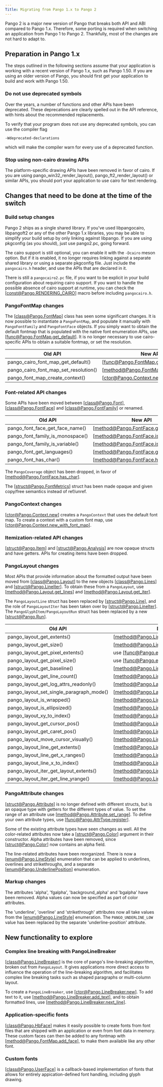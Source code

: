 ```yaml
---
Title: Migrating from Pango 1.x to Pango 2
---
```


Pango 2 is a major new version of Pango that breaks both API and ABI
compared to Pango 1.x. Therefore, some porting is required when switching
an application from Pango 1 to Pango 2. Thankfully, most of the changes
are not hard to adapt to.

## Preparation in Pango 1.x

The steps outlined in the following sections assume that your application
is working with a recent version of Pango 1.x, such as Pango 1.50. If you
are using an older version of Pango, you should first get your application
to build and work with Pango 1.50.

### Do not use deprecated symbols

Over the years, a number of functions and other APIs have been deprecated.
These deprecations are clearly spelled out in the API reference, with hints
about the recommended replacements.

To verify that your program does not use any deprecated symbols,
you can use the compiler flag

    -Wdeprecated-declarations

which will make the compiler warn for every use of a deprecated function.

### Stop using non-cairo drawing APIs

The platform-specific drawing APIs have been removed in favor of
cairo. If you are using pango_win32_render_layout(), pango_ft2_render_layout()
or similar APIs, you should port your application to use cairo for
text rendering.

## Changes that need to be done at the time of the switch

### Build setup changes

Pango 2 ships as a single shared library. If you've used libpangocairo,
libpangoft2 or any of the other Pango 1.x libraries, you may be able to
simplify your build setup by only linking against libpango. If you are
using pkgconfig (as you should), just use pango2.pc, going forward.

The cairo support is still optional, you can enable it with the `-Dcairo`
meson option. But if it is enabled, it no longer requires linking against
a separate shared library or using a separate pkgconfig file. Just include
the `pangocairo.h` header, and use the APIs that are declared in it.

There is still a `pangocairo2.pc` file, if you want to be explicit in your
build configuration about requiring cairo support. If you want to handle
the possible absence of cairo support at runtime, you can check the
[const@Pango.RENDERING_CAIRO] macro before including `pangocairo.h`.

### PangoFontMap changes

The [class@Pango.FontMap] class has seen some significant changes. It is now possible
to instantiate a `PangoFontMap`, and populate it manually with `PangoFontFamily`
and `PangoFontFace` objects. If you simply want to obtain the default fontmap
that is populated with the native font enumeration APIs, use
[func@Pango.FontMap.get_default]. It is no longer necessary to use cairo-specific
APIs to obtain a suitable fontmap, or set the resolution.

| Old API | New API |
|---------|---------|
|pango_cairo_font_map_get_default() | [func@Pango.FontMap.get_default] |
|pango_cairo_font_map_set_resolution() | [method@Pango.FontMap.set_resolution] |
|pango_font_map_create_context() | [ctor@Pango.Context.new_with_font_map] |

### Font-related API changes

Some APIs have been moved between [class@Pango.Font], [class@Pango.FontFace]
and [class@Pango.FontFamily] or renamed.

| Old API | New API |
|---------|---------|
| pango_font_face_get_face_name() | [method@Pango.FontFace.get_name] |
| pango_font_family_is_monospace() | [method@Pango.FontFace.is_monospace] |
| pango_font_family_is_variable() | [method@Pango.FontFace.is_variable] |
| pango_font_get_languages() | [method@Pango.FontFace.get_languages] |
| pango_font_has_char() | [method@Pango.FontFace.has_char] |

The `PangoCoverage` object has been dropped, in favor of
[method@Pango.FontFace.has_char].

The [struct@Pango.FontMetrics] struct has been made opaque and given
copy/free semantics instead of ref/unref.

### PangoContext changes

[ctor@Pango.Context.new] creates a `PangoContext` that uses the default
font map. To create a context with a custom font map, use
[ctor@Pango.Context.new_with_font_map].

### Itemization-related API changes

[struct@Pango.Item] and [struct@Pango.Analysis] are now opaque structs
and have getters. APIs for creating items have been dropped.

### PangoLayout changes

Most APIs that provide information about the formatted output have been
moved from [class@Pango.Layout] to the new objects [class@Pango.Lines] and
[struct@Pango.LineIter]. To obtain these from a `PangoLayout`, use
[method@Pango.Layout.get_lines] and [method@Pango.Layout.get_iter].

The `PangoLayoutLine` struct has been replaced by [struct@Pango.Line],
and the role of `PangoLayoutIter` has been taken over by [struct@Pango.LineIter].
The `PangoGlyphItem/PangoLayoutRun` struct has been replaced by a new
[struct@Pango.Run].

| Old API | New API |
|---------|---------|
| pango_layout_get_extents() | [method@Pango.Lines.get_extents] |
| pango_layout_get_size() | [method@Pango.Lines.get_size] |
| pango_layout_get_pixel_extents() | use [func@Pango.extents_to_pixels] |
| pango_layout_get_pixel_size() | use [func@Pango.extents_to_pixels] |
| pango_layout_get_baseline() | [method@Pango.Lines.get_baseline] |
| pango_layout_get_line_count() | [method@Pango.Lines.get_line_count] |
| pango_layout_get_log_attrs_readonly() | [method@Pango.Layout.get_log_attrs] |
| pango_layout_set_single_paragraph_mode() | [method@Pango.Layout.set_single_paragraph] |
| pango_layout_is_wrapped() | [method@Pango.Lines.is_wrapped] |
| pango_layout_is_ellipsized() | [method@Pango.Lines.is_ellipsized] |
| pango_layout_xy_to_index() | [method@Pango.Lines.pos_to_index] |
| pango_layout_get_cursor_pos() | [method@Pango.Lines.get_cursor_pos] |
| pango_layout_get_caret_pos() | [method@Pango.Lines.get_caret_pos] |
| pango_layout_move_cursor_visually() | [method@Pango.Lines.move_cursor] |
| pango_layout_line_get_extents() | [method@Pango.Line.get_extents] |
| pango_layout_line_get_x_ranges() | [method@Pango.Lines.get_x_ranges] |
| pango_layout_line_x_to_index() | [method@Pango.Line.x_to_index] |
| pango_layout_iter_get_layout_extents() | [method@Pango.LineIter.get_layout_extents] |
| pango_layout_iter_get_line_yrange() | [method@Pango.LineIter.get_line_extents] |

### PangoAttribute changes

[struct@Pango.Attribute] is no longer defined with different structs,
but is an opaque type with getters for the different types of value.
To set the range of an attribute use [method@Pango.Attribute.set_range].
To define your own attribute types, use [func@Pango.AttrType.register].

Some of the existing attribute types have seen changes as well. All the
color-related attributes now take a [struct@Pango.Color] argument in their
constructor. Alpha attributes have been removed, since [struct@Pango.Color]
now contains an alpha field.

The line-related attributes have been reorganized. There is now a
[enum@Pango.LineStyle] enumeration that can be applied to underlines,
overlines and strikethroughs, and a separate [enum@Pango.UnderlinePosition]
enumeration.

### Markup changes

The attributes 'alpha', 'fgalpha', 'background_alpha' and 'bgalpha' have
been removed. Alpha values can now be specified as part of color attributes.

The 'underline', 'overline' and 'strikethrough' attributes now all take values
from the [enum@Pango.LineStyle] enumeration. The `PANGO_UNDERLINE_LOW` value
has been replaced by the separate 'underline-position' attribute.

## New functionality to explore

### Complex line breaking with PangoLineBreaker

[class@Pango.LineBreaker] is the core of pango's line-breaking algorithm,
broken out from `PangoLayout`. It gives applications more direct access to
influence the operation of the line-breaking algorithm, and facilitates
complex line breaking tasks such as shaped paragraphs or multi-column layout.

To create a `PangoLineBreaker`, use [ctor@Pango.LineBreaker.new]. To add text
to it, use [method@Pango.LineBreaker.add_text], and to obtain formatted lines,
use [method@Pango.LineBreaker.next_line].

### Application-specific fonts

[class@Pango.HbFace] makes it easily possible to create fonts from font files
that are shipped with an application or even from font data in memory. These
custom faces can then be added to any fontmap with [method@Pango.FontMap.add_face],
to make them available like any other font.

### Custom fonts

[class@Pango.UserFace] is a callback-based implementation of fonts that allows
for entirely appication-defined font handling, including glyph drawing.

